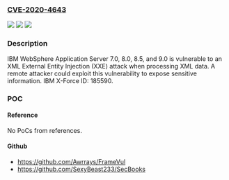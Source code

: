 ### [CVE-2020-4643](https://cve.mitre.org/cgi-bin/cvename.cgi?name=CVE-2020-4643)
![](https://img.shields.io/static/v1?label=Product&message=WebSphere%20Application%20Server&color=blue)
![](https://img.shields.io/static/v1?label=Version&message=n%2Fa&color=blue)
![](https://img.shields.io/static/v1?label=Vulnerability&message=Obtain%20Information&color=brighgreen)

### Description

IBM WebSphere Application Server 7.0, 8.0, 8.5, and 9.0 is vulnerable to an XML External Entity Injection (XXE) attack when processing XML data. A remote attacker could exploit this vulnerability to expose sensitive information. IBM X-Force ID: 185590.

### POC

#### Reference
No PoCs from references.

#### Github
- https://github.com/Awrrays/FrameVul
- https://github.com/SexyBeast233/SecBooks

